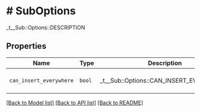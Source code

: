# # SubOptions

_t__Sub::Options::DESCRIPTION

## Properties

Name | Type | Description | Notes
------------ | ------------- | ------------- | -------------
| `can_insert_everywhere` | ```bool``` |  _t__Sub::Options::CAN_INSERT_EVERYWHERE  |  [default to false] |

[[Back to Model list]](../../README.md#models) [[Back to API list]](../../README.md#endpoints) [[Back to README]](../../README.md)
